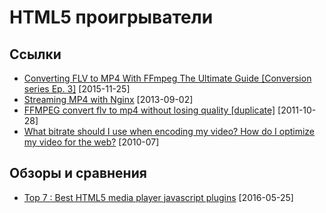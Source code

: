 # HTML5 проигрыватели

## Ссылки

- [Converting FLV to MP4 With FFmpeg The Ultimate Guide [Conversion series Ep. 3]](https://addpipe.com/blog/flv-to-mp4/) [2015-11-25]
- [Streaming MP4 with Nginx](https://sixohthree.com/streaming-mp4-with-nginx) [2013-09-02]
- [FFMPEG convert flv to mp4 without losing quality [duplicate]](http://superuser.com/questions/624565/ffmpeg-convert-flv-to-mp4-without-losing-quality) [2011-10-28]
- [What bitrate should I use when encoding my video? How do I optimize my video for the web?](http://www.ezs3.com/public/What_bitrate_should_I_use_when_encoding_my_video_How_do_I_optimize_my_video_for_the_web.cfm) [2010-07]

## Обзоры и сравнения

- [Top 7 : Best HTML5 media player javascript plugins](http://ourcodeworld.com/articles/read/148/top-7-best-html5-media-player-javascript-plugins) [2016-05-25]
